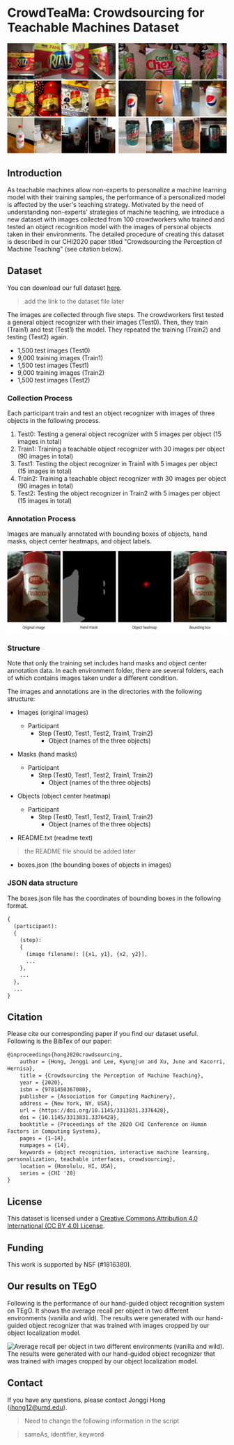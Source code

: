 # CrowdTeaMa: Crowdsourcing for Teachable Machines Dataset

![Examples](crowd_chi2019.png)

## Introduction

As teachable machines allow non-experts to personalize a machine learning model with their training samples,
the performance of a personalized model is affected by the user's teaching strategy. 
Motivated by the need of understanding non-experts' strategies of machine teaching,
we introduce a new dataset with images collected from 100 crowdworkers who trained and tested 
an object recognition model with the images of personal objects taken in their environments.
The detailed procedure of creating this dataset is described in our CHI2020 paper titled
"Crowdsourcing the Perception of Machine Teaching" (see citation below).

## Dataset
You can download our full dataset [here]().
> add the link to the dataset file later

The images are collected through five steps.
The crowdworkers first tested a general object recognizer with their images (Test0). 
Then, they train (Train1) and test (Test1) the model. 
They repeated the training (Train2) and testing (Test2) again. 
 
- 1,500 test images (Test0)
- 9,000 training images (Train1)
- 1,500 test images (Test1)
- 9,000 training images (Train2)
- 1,500 test images (Test2)

### Collection Process
Each participant train and test an object recognizer with images of three objects in the following process.

1. Test0: Testing a general object recognizer with 5 images per object (15 images in total)
2. Train1: Training a teachable object recognizer with 30 images per object (90 images in total)
3. Test1: Testing the object recognizer in Train1 with 5 images per object (15 images in total)
4. Train2: Training a teachable object recognizer with 30 images per object (90 images in total)
5. Test2: Testing the object recognizer in Train2 with 5 images per object (15 images in total)

### Annotation Process
Images are manually annotated with bounding boxes of objects, hand masks, object center heatmaps, and object labels.

![Examples](example.png)

### Structure
Note that only the training set includes hand masks and object center annotation data.  In each environment folder, there are several folders, each of which contains images taken under a different condition.

The images and annotations are in the directories with the following structure:

- Images (original images)
    - Participant
        - Step (Test0, Test1, Test2, Train1, Train2)
            - Object (names of the three objects)

- Masks (hand masks)
    - Participant
        - Step (Test0, Test1, Test2, Train1, Train2)
            - Object (names of the three objects)

- Objects (object center heatmap)
    - Participant
        - Step (Test0, Test1, Test2, Train1, Train2)
            - Object (names of the three objects)

- README.txt (readme text)
> the README file should be added later

- boxes.json (the bounding boxes of objects in images) 


### JSON data structure
The boxes.json file has the coordinates of bounding boxes in the following format.

    {
      (participant):
      {
        (step):
        {
          (image filename): [{x1, y1}, {x2, y2}],
          ...
        },
        ...
      },
      ...
    }


## Citation
Please cite our corresponding paper if you find our dataset useful.  Following is the BibTex of our paper:

    @inproceedings{hong2020crowdsourcing,
		author = {Hong, Jonggi and Lee, Kyungjun and Xu, June and Kacorri, Hernisa},
		title = {Crowdsourcing the Perception of Machine Teaching},
		year = {2020},
		isbn = {9781450367080},
		publisher = {Association for Computing Machinery},
		address = {New York, NY, USA},
		url = {https://doi.org/10.1145/3313831.3376428},
		doi = {10.1145/3313831.3376428},
		booktitle = {Proceedings of the 2020 CHI Conference on Human Factors in Computing Systems},
		pages = {1–14},
		numpages = {14},
		keywords = {object recognition, interactive machine learning, personalization, teachable interfaces, crowdsourcing},
		location = {Honolulu, HI, USA},
		series = {CHI '20}
	}

## License
This dataset is licensed under a [Creative Commons Attribution 4.0 International (CC BY 4.0) License](https://creativecommons.org/licenses/by/4.0/).

## Funding
This work is supported by NSF (#1816380). 


## Our results on TEgO
Following is the performance of our hand-guided object recognition system on TEgO.  It shows the average recall per object in two different environments (vanilla and wild).  The results were generated with our hand-guided object recognizer that was trained with images cropped by our object localization model.

![Average recall per object in two different environments (vanilla and wild).  The results were generated with our hand-guided object recognizer that was trained with images cropped by our object localization model.](recall_per_object_scaled.png)


## Contact
If you have any questions, please contact Jonggi Hong ([jhong12@umd.edu](jhong12@umd.edu)).


> Need to change the following information in the script

> sameAs, identifier, keyword

<div id="text"></div>

<script type="application/ld+json">
{
  "@context":"https://schema.org/",
  "@type":"Dataset",
  "name":"CrowdTeaMa: Crowdsourcing for Teachable Machines Dataset",
  "description":"A new dataset with images collected from 100 crowdworkers who trained and tested 
an object recognition model with the images of personal objects taken in their environments.",
  "url":"https://iamlabumd.github.io/crowdteama/",
  "citation": "https://doi.org/10.1145/3313831.3376428",
  "sameAs": "https://www.openicpsr.org/openicpsr/project/109967/version/V1/view",
  "identifier": ["http://doi.org/10.3886/E109967V1"],
  "keywords":[
     "blind", "object recognition", "hand", "k-shot learning"
  ],
  "datePublished":"2020",
  "creator":{
     "@type":"Organization",
     "url":"http://iam.umd.edu",
     "name":"Intelligent Assistive Machines (IAM) Lab., University of Maryland, College Park",
     "logo": "https://avatars0.githubusercontent.com/u/46112754?s=200&v=4"
  },
  "distribution":[
     {
        "@type":"DataDownload",
        "encodingFormat":"TAR.GZ",
        "contentUrl":"https://drive.google.com/a/umd.edu/file/d/1VpHLqn7QePgW8h-Ycgta4-1cpy6M_sv2/view?usp=sharing"
     }
  ]
}
</script>